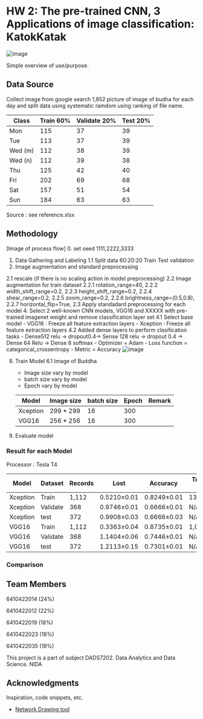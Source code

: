 # HW 2: The pre-trained CNN, 3 Applications of image classification: KatokKatak
![image](https://user-images.githubusercontent.com/11289173/195136123-ef90c34c-7e1d-45cf-a181-8313a237b2b4.png)

Simple overview of use/purpose.

## Data Source
Collect image from google search 1,852 picture of image of budha for each day and split data using systematic ramdom using ranking of file name.

|  Class  |   Train 60%  |  Validate 20% |  Test 20% |
|---------|----------|------------|--------|
| Mon     |     115  |      37    |   39   |
| Tue     |     113  |      37    |   39   |
| Wed (m) |     112  |      38    |   39   |
| Wed (n) |     112  |      39    |   38   |
| Thu     |     125  |      42    |   40   |
| Fri     |     202  |      69    |   68   |
| Sat     |     157  |      51    |   54   |
| Sun     |     184  |      63    |   63   |


Source : see reference.xlsx


## Methodology
[Image of process flow]
0. set seed
 1111,2222,3333

1. Data Gathering and Labeling 
  1.1 Split data 60:20:20  Train Test validation
2. Image augmentation and standard preprocessing


  2.1 rescale (if there is no scaling action in model preprocessing)
  2.2 Image augmentation for train dataset
    2.2.1 rotation_range=40,
    2.2.2 width_shift_range=0.2,
    2.2.3 height_shift_range=0.2,
    2.2.4 shear_range=0.2,
    2.2.5 zoom_range=0.2,
    2.2.6 brightness_range=(0.5,0.8),
    2.2.7 horizontal_flip=True,
  2.3 Apply standadard preprocessing for each model
4. Select 2 well-known CNN models, VGG16 and XXXXX with pre-trained imagenet  weight and remove classification layer set
  4.1 Select base model
    - VGG16 : Freeze all feature extraction layers
    - Xception : Freeze all feature extraction layers
  4.2 Added dense layers to perform clasification tasks
       - Dense512 relu -> dropout0.4-> Sense 128 relu -> dropout 0.4 -> Dense 64  Relu -> Dense 8  softmax
       - Optimizer = Adam
       - Loss function = categorical_crossentropy
       - Metric = Accuracy
![image](https://user-images.githubusercontent.com/11289173/196020339-00d0b629-ec92-4a18-ab36-70e4124f1ea4.png)

8. Train Model
  6.1 Image of Buddha
   - Image size vary by model
   - batch size vary by model
   - Epoch vary by model
   
   |   Model  | Image size | batch size | Epoch | Remark |
   |----------|------------|------------|-------|--------|
   | Xception |  299 * 299 |    16      |   300 |        |
   | VGG16    |  256 * 256 |    16      |   300 |        |
   
9. Evaluate model

### Result for each Model
Processor : Tesla T4


  |  Model | Dataset  | Records |   Lost   | Accuracy | Train Time (s) |
  |--------|----------|---------|----------|----------|----------------|
  |Xception| Train    |   1,112 |0.5210±0.01|0.8249±0.01|   13,940±964 |
  |Xception| Validate |     368 |0.9746±0.01|0.6666±0.01|       N/A    | 
  |Xception| test     |     372 |0.9908±0.03|0.6666±0.03|       N/A    | 
  | VGG16  | Train    |   1,112 |0.3363±0.04|0.8735±0.01|    1,019±8  |
  | VGG16  | Validate |     368 |1.1404±0.06|0.7446±0.01|       N/A    | 
  | VGG16  | test     |     372 |1.2113±0.15|0.7301±0.01|       N/A    |  


### Comparison



## Team Members

6410422014 (24%)

6410422012 (22%)

6410422019 (18%) 

6410422023 (18%)

6410422035 (18%)

This project is a part of subject DADS7202. Data Analytics and Data Science. NIDA



## Acknowledgments

Inspiration, code snippets, etc.
* [Network Drawing tool](https://alexlenail.me/NN-SVG/AlexNet.html)
